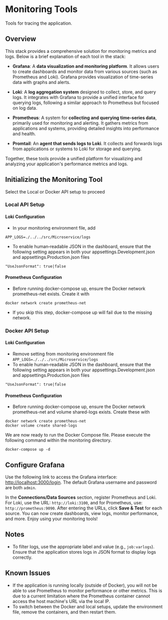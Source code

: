 # Monitoring Tools 

Tools for tracing the application.

## Overview

This stack provides a comprehensive solution for monitoring metrics and logs. Below is a brief explanation of each tool in the stack:

- **Grafana**: A **data visualization and monitoring platform**. It allows users to create dashboards and monitor data from various sources (such as Prometheus and Loki). Grafana provides visualization of time-series data with graphs and alerts.

- **Loki**: A **log aggregation system** designed to collect, store, and query logs. It integrates with Grafana to provide a unified interface for querying logs, following a similar approach to Prometheus but focused on log data.

- **Prometheus**: A system for **collecting and querying time-series data**, primarily used for monitoring and alerting. It gathers metrics from applications and systems, providing detailed insights into performance and health.

- **Promtail**: An **agent that sends logs to Loki**. It collects and forwards logs from applications or systems to Loki for storage and querying.

Together, these tools provide a unified platform for visualizing and analyzing your application's performance metrics and logs.


## Initializing the Monitoring Tool
Select the Local or Docker API setup to proceed
### Local API Setup
#### Loki Configuration
- In your monitoring environment file, add 
```
APP_LOGS=./../../src/Microservice/logs
```
- To enable human‑readable JSON in the dashboard, ensure that the following setting appears in both your appsettings.Development.json and appsettings.Production.json files 
```
"UseJsonFormat": true|false
```
#### Prometheus Configuration
- Before running docker-compose up, ensure the Docker network prometheus-net exists. Create it with
```
docker network create prometheus-net
```
- If you skip this step, docker-compose up will fail due to the missing network.

### Docker API Setup
#### Loki Configuration
- Remove setting from monitoring environment file `APP_LOGS=./../../src/Microservice/logs`
- To enable human‑readable JSON in the dashboard, ensure that the following setting appears in both your appsettings.Development.json and appsettings.Production.json files 
```
"UseJsonFormat": true|false
```
#### Prometheus Configuration
- Before running docker-compose up, ensure the Docker network prometheus-net and volume shared-logs exists. Create these with
```
docker network create prometheus-net
docker volume create shared-logs
```

We are now ready to run the Docker Compose file. Please execute the following command within the monitoring directory.

```
docker-compose up -d
```

## Configure Grafana

Use the following link to access the Grafana interface: [http://localhost:3000/login](http://localhost:3000/login). The default Grafana username and password are both `admin`.

In the **Connections/Data Sources** section, register Prometheus and Loki. For Loki, use the URL: `http://loki:3100`, and for Prometheus, use: `http://prometheus:9090`. After entering the URLs, click **Save & Test** for each source. You can now create dashboards, view logs, monitor performance, and more. Enjoy using your monitoring tools!

## Notes

- To filter logs, use the appropriate label and value (e.g., `job:varlogs`). Ensure that the application stores logs in JSON format to display logs correctly.

## Known Issues

- If the application is running locally (outside of Docker), you will not be able to use Prometheus to monitor performance or other metrics. This is due to a current limitation where the Prometheus container cannot access the host machine's URL via the local IP.
- To switch between the Docker and local setups, update the environment file, remove the containers, and then restart them.
